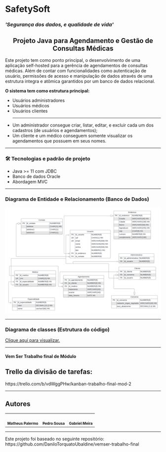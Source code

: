 # SafetySoft
<h3> <i> 'Segurança dos dados, e qualidade de vida' </i> </h3>
<h2 style="text-align: center" >Projeto Java para Agendamento e Gestão de Consultas Médicas</h2>

<p>
    Este projeto tem como ponto principal, o desenvolvimento de uma aplicação self-hosted para a gerência de agendamentos de consultas médicas.
    Além de contar com funcionalidades como autenticação de usuário, permissões de acesso e manipulação de dados através de uma estrutura integra e atômica garantidos por um banco de dados relacional.
</p>

<p>
    <strong>O sistema tem como estrutura principal:</strong>
    <ul>
        <li>Usuários administradores</li>
        <li>Usuários médicos</li>
        <li>Usuários clientes</li>
        <hr>
        <li>Um administrador consegue criar, listar, editar, e excluir cada um dos cadastros (de usuários e agendamentos);</li>
        <li>Um cliente e um médico conseguem somente visualizar os agendamentos que possuem em seus nomes.</li>
    </ul>
</p>
<hr>

### 🛠 Tecnologias e padrão de projeto
<ul>
    <li>Java >= 11 com JDBC</li>
    <li>Banco de dados Oracle</li>
    <li>Abordagem MVC</li>
</ul>
<hr>

### Diagrama de Entidade e Relacionamento (Banco de Dados)
<img src="docs/ER.png">

<hr>

### Diagrama de classes (Estrutura do código)

[//]: # (MUDAR)
<a href="docs/Diagrama_de_Classes.png">Clique aqui para visualizar.</a>

<hr>

#### Vem Ser Trabalho final de Módulo
## Trello da divisão de tarefas:
<p>https://trello.com/b/vdWggPHw/kanban-trabalho-final-mod-2</p>

<hr>
<h2>Autores</h2> 
<table>
  <tr>
    <td align="center"><a href="https://github.com/matheus1629"><img style="border-radius: 50%;" src="https://avatars.githubusercontent.com/u/89110918?v=4" width="100px;" alt=""/><br /><sub><b>Matheus Palermo</b></sub></a><br /></td>
    <td align="center"><a href="https://github.com/pedro-s-20"><img style="border-radius: 50%;" src="https://avatars.githubusercontent.com/u/63027972?v=4" width="100px;" alt=""/><br /><sub><b>Pedro Sousa</b></sub></a><br /></td>
    <td align="center"><a href="https://github.com/Gabriel-Gomes-Meira"><img style="border-radius: 50%;" src="https://avatars.githubusercontent.com/u/62515106?v=4" width="100px;" alt=""/><br /><sub><b>Gabriel Meira</b></sub></a><br /></td>
  </tr>
</table>

<hr>
<p>Este projeto foi baseado no seguinte repositório: https://github.com/DaniloTorquatoUbaldine/vemser-trabalho-final</p>
